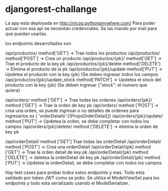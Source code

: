 # djangorest-challange

La app esta deployada en http://nicog.pythonanywhere.com/ Para poder actuar con esa api se necesitan credenciales. Se las mando por mail para que puedan usarlas.

los endpoints desarrollados son

/api/productos/                  method['GET'] -> Trae todos los productos
/api/productos/                  method['POST'] -> Crea un producto
/api/productos/{pk}/             method['GET'] -> Trae el producto de la key pk
/api/productos/{pk}/delete       method['DELETE'] -> Elimina el producto de la pk
/api/productos/{pk}/update       method['PUT'] ->  Updetea el producto con la key {pk} (Se deben ingresar todos los campos
/api/productos/{pk}/update_stock method['PATCH'] ->  Updetea el stock del producto con la key {pk} (Se deben ingresar {"stock": el numero que quiera}

/api/orders/                      method ['GET'] -> Trae todas las ordenes
/api/orders/{pk}/                 method ['GET'] -> Trae la orden de key pk
/api/orders/                      method ['POST'] -> crea una orden, se puede ingresar o no detalles de ordenes para ingresarlos es { 'orderDetails':[{PropsOrderDetai}]}
/api/orders/{pk}/update/          method ['PUT'] -> Updetea la orden, se debe completar con todos los campos
/api/orders/{pk}/delete/          method ['DELETE'] -> elimina la orden de key pk

/api/orderDetail/                 method ['GET'] Trae todas las orderDetail
/api/orderDetail/                 method ['POST'] -> Crea una ordenDetail
/api/orderDetail/{pk}             method ['GET'] -> Trae la orden detail de key pk
/api/orderDetail/{pk}             method ['DELETE'] -> deletea la orderDetail de key pk
/api/orderDetail/{pk}             method ['PUT'] -> Updetea la ordenDetail, se debe completar con todos los campos


Hay test cases para probar todos estos endpoints y mas. Todo esta validado por token JWT como se pidio. Se utiliza el ModelViewSet para los endpoints y todo esta 
serializado usando el ModelSerializer.

